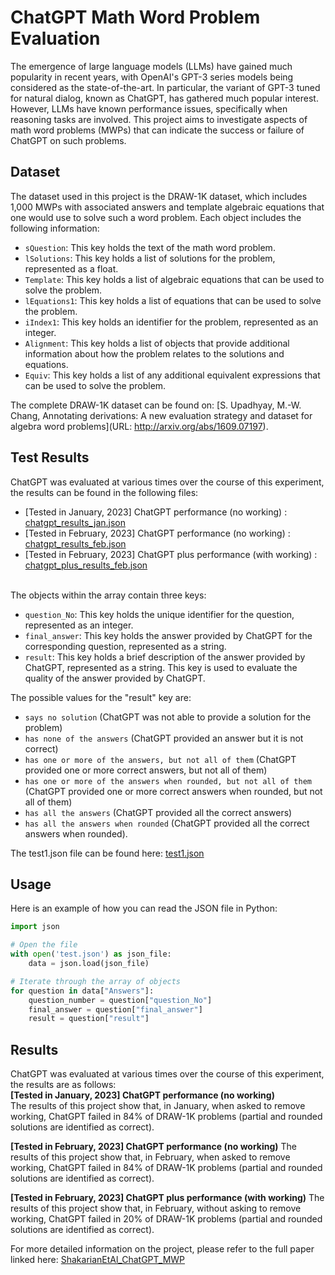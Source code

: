 # ChatGPT Math Word Problem Evaluation
The emergence of large language models (LLMs) have gained much popularity in recent years, with OpenAI's GPT-3 series models being considered as the state-of-the-art. In particular, the variant of GPT-3 tuned for natural dialog, known as ChatGPT, has gathered much popular interest. However, LLMs have known performance issues, specifically when reasoning tasks are involved. This project aims to investigate aspects of math word problems (MWPs) that can indicate the success or failure of ChatGPT on such problems.

## Dataset
The dataset used in this project is the DRAW-1K dataset, which includes 1,000 MWPs with associated answers and template algebraic equations that one would use to solve such a word problem. Each object includes the following information:

- `sQuestion`: This key holds the text of the math word problem.
- `lSolutions`: This key holds a list of solutions for the problem, represented as a float.
- `Template`: This key holds a list of algebraic equations that can be used to solve the problem.
- `lEquations1`: This key holds a list of equations that can be used to solve the problem.
- `iIndex1`: This key holds an identifier for the problem, represented as an integer.
- `Alignment`: This key holds a list of objects that provide additional information about how the problem relates to the solutions and equations.
- `Equiv`: This key holds a list of any additional equivalent expressions that can be used to solve the problem.

The complete DRAW-1K dataset can be found on: 
[S. Upadhyay, M.-W. Chang, Annotating derivations: A new evaluation
strategy and dataset for algebra word problems](URL: http://arxiv.org/abs/1609.07197).

## Test Results  
ChatGPT was evaluated at various times over the course of this experiment, the results can be found in the following files:  
- [Tested in January,   2023] ChatGPT performance (no working) : [chatgpt_results_jan.json](https://github.com/lab-v2/ChatGPT_MWP_eval/blob/main/data_with_implementation/data/chatgpt_results_jan.json)  
- [Tested in February,  2023] ChatGPT performance (no working) : [chatgpt_results_feb.json](https://github.com/lab-v2/ChatGPT_MWP_eval/blob/main/data_with_implementation/data/chatgpt__results_feb.json)  
- [Tested in February,  2023] ChatGPT plus performance (with working) : [chatgpt_plus_results_feb.json](https://github.com/lab-v2/ChatGPT_MWP_eval/blob/main/data_with_implementation/data/chatgpt_plus_results_feb.json)

<br/>
The objects within the array contain three keys:

- `question_No`: This key holds the unique identifier for the question, represented as an integer.
- `final_answer`: This key holds the answer provided by ChatGPT for the corresponding question, represented as a string.
- `result`: This key holds a brief description of the answer provided by ChatGPT, represented as a string. This key is used to evaluate the quality of the answer provided by ChatGPT.

The possible values for the "result" key are: 
- `says no solution` (ChatGPT was not able to provide a solution for the problem)
- `has none of the answers` (ChatGPT provided an answer but it is not correct)
- `has one or more of the answers, but not all of them` (ChatGPT provided one or more correct answers, but not all of them)
- `has one or more of the answers when rounded, but not all of them` (ChatGPT provided one or more correct answers when rounded, but not all of them)
- `has all the answers` (ChatGPT provided all the correct answers) 
- `has all the answers when rounded` (ChatGPT provided all the correct answers when rounded).


The test1.json file can be found here: [test1.json](https://github.com/lab-v2/ChatGPT_MWP_eval/blob/e8230777268b9976c5e7f30a5e9eb86082c274b2/test.json)

## Usage
Here is an example of how you can read the JSON file in Python:
```python
import json

# Open the file
with open('test.json') as json_file:
    data = json.load(json_file)

# Iterate through the array of objects
for question in data["Answers"]:
    question_number = question["question_No"]
    final_answer = question["final_answer"]
    result = question["result"]
```
## Results
ChatGPT was evaluated at various times over the course of this experiment, the results are as follows:  
**[Tested in January, 2023] ChatGPT performance (no working)**   
The results of this project show that, in January, when asked to remove working, ChatGPT failed in 84% of DRAW-1K problems (partial and rounded solutions are identified as correct). 
  
**[Tested in February, 2023] ChatGPT performance (no working)**
The results of this project show that, in February, when asked to remove working, ChatGPT failed in 84% of DRAW-1K problems (partial and rounded solutions are identified as correct). 
  
**[Tested in February, 2023] ChatGPT plus performance (with working)**
The results of this project show that, in February, without asking to remove working, ChatGPT failed in 20% of DRAW-1K problems (partial and rounded solutions are identified as correct). 

For more detailed information on the project, please refer to the full paper linked here: [ShakarianEtAl_ChatGPT_MWP](https://github.com/lab-v2/ChatGPT_MWP_eval/blob/e8230777268b9976c5e7f30a5e9eb86082c274b2/ShakarianEtAl_ChatGPT_MWP.pdf)
